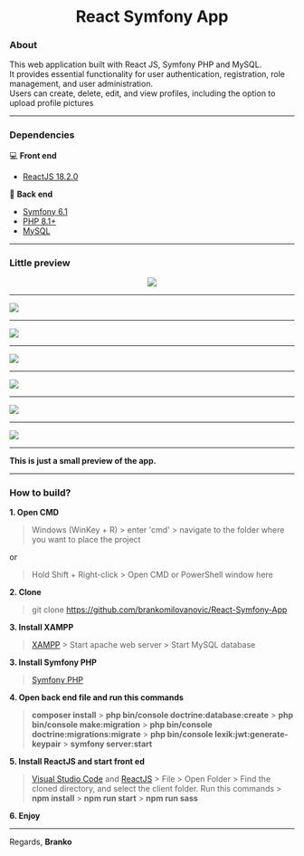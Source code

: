 <h1 align="center">React Symfony App</h1>

### About
This web application built with React JS, Symfony PHP and MySQL.<br>
It provides essential functionality for user authentication, registration, role management, and user administration.<br>
Users can create, delete, edit, and view profiles, including the option to upload profile pictures<br>
<hr>

### Dependencies
💻 **Front end**
- [ReactJS 18.2.0](https://www.npmjs.com/package/react/v/18.2.0)

🚀 **Back end**
- [Symfony 6.1](https://symfony.com/releases/6.1)
- [PHP 8.1+](https://www.php.net/downloads.php)
- [MySQL](https://www.mysql.com/)

<hr>

### Little preview
<p align="center">
<kbd><img src="https://github.com/brankomilovanovic/React-Symfony-App/assets/87083680/8b51ee78-807e-40a5-8079-e257a9517e16"></kbd><hr>
<kbd><img src="https://github.com/brankomilovanovic/React-Symfony-App/assets/87083680/7ff9a549-80e1-49b4-8575-5f2b8a1d4855"></kbd><hr>
<kbd><img src="https://github.com/brankomilovanovic/React-Symfony-App/assets/87083680/bef341f0-0e2b-4534-ae3c-f9dfda0c7a40"></kbd><hr>
<kbd><img src="https://github.com/brankomilovanovic/React-Symfony-App/assets/87083680/c6293989-4b08-4c99-a3ea-2158f2b0a346"></kbd><hr>
<kbd><img src="https://github.com/brankomilovanovic/React-Symfony-App/assets/87083680/3293aef0-a3f7-438f-b83b-76ef232ae6fc"></kbd><hr>
<kbd><img src="https://github.com/brankomilovanovic/React-Symfony-App/assets/87083680/6d358325-aa41-4373-a42b-341c41862088"></kbd><hr>
<kbd><img src="https://github.com/brankomilovanovic/React-Symfony-App/assets/87083680/fa2b9d3d-b53b-449d-ba48-4cb33e07e0ad"></kbd><hr>
</p>

**This is just a small preview of the app.**

<hr>

### How to build?

**1. Open CMD**
> Windows (WinKey + R) > enter 'cmd' > navigate to the folder where you want to place the project

or

> Hold Shift + Right-click > Open CMD or PowerShell window here

**2. Clone**
> git clone https://github.com/brankomilovanovic/React-Symfony-App

**3. Install XAMPP**
> [XAMPP](https://www.apachefriends.org/download.html) > Start apache web server > Start MySQL database

**3. Install Symfony PHP**
> [Symfony PHP](https://symfony.com/doc/current/setup.html)

**4. Open back end file and run this commands**
> **composer install** > **php bin/console doctrine:database:create** > **php bin/console make:migration** > **php bin/console doctrine:migrations:migrate** > **php bin/console lexik:jwt:generate-keypair** > **symfony server:start**

**5. Install ReactJS and start front ed**
> [Visual Studio Code](https://code.visualstudio.com) and [ReactJS](https://www.tutorialspoint.com/reactjs/reactjs_environment_setup.htm) > File > Open Folder > Find the cloned directory, and select the client folder.
> Run this commands > **npm install** > **npm run start** > **npm run sass**

**6. Enjoy**
<hr>

Regards, **Branko**
